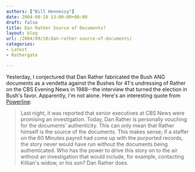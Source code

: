 ```yaml
---
authors: ["Bill Hennessy"]
date: 2004-09-10 13:00:00+00:00
draft: false
title: Dan Rather Source of Documents?
layout: blog
url: /2004/09/10/dan-rather-source-of-documents/
categories:
- Latest
- Rathergate

---
```


Yesterday, I conjectured that Dan Rather fabricated the Bush ANG documents as a vendetta against the Bushes for 41's undressing of Rather on the CBS Evening News in 1988--the interview that turned the election in Bush's favor. Apparently, I'm not alone. Here's an interesting quote from [Powerline](https://www.powerlineblog.com/archives/007778.php):

> Last night, it was reported that senior executives at CBS News were promising an investigation. Today, Dan Rather is personally vouching for the documents' authenticity. This can only mean that Rather himself is the source of the documents. This makes sense; if a staffer on the 60 Minutes payroll had come up with the purported records, the story never would have run without the documents being authenticated. Who has the power to drive this story on to the air without an investigation that would include, for example, contacting Killian's widow, or his son? Dan Rather does.

